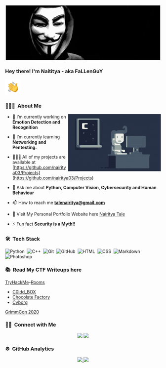 <p align="center"><img alt="Anonymous" src="./assets/Anonymous.jpg" width ="500" ></p>

<h3> Hey there! I'm Naititya - aka FaLLenGuY </h3>
<img alt="Hand Wave" src="./assets/Hand%20Wave.gif" width='50'>

<!-- ## 👋 &nbsp;Hey there! I'm Nairitya -->



### 👨🏻‍💻 &nbsp;About Me

<img alt="Night Coding" src="./assets/Night-Coding.gif" align="right"/>

- 🔭 I’m currently working on **Emotion Detection and Recognition**

- 🌱 I’m currently learning **Networking and Pentesting.**

- 🧑🏻‍💻 All of my projects are available at [https://github.com/nairitya03/Projects](https://github.com/nairitya03/Projects)

- 💬 Ask me about **Python, Computer Vision, Cybersecurity and Human Behaviour**

- 📫 How to reach me **talenairitya@gmail.com**

- 🔗 Visit My Personal Portfolio Website here [Nairitya Tale](https://nairitya03.github.io/)

- ⚡ Fun fact **Security is a Myth!!**

<!--img alt="Night Coding" src="./assets/Night-Coding.gif" align="right"/-->

### 🛠 &nbsp;Tech Stack

![Python](https://img.shields.io/badge/-Python-05122A?style=flat&logo=python)&nbsp;
![C++](https://img.shields.io/badge/-C++-05122A?style=flat&logo=C%2B%2B&logoColor=00599C)&nbsp;
![Git](https://img.shields.io/badge/-Git-05122A?style=flat&logo=git)&nbsp;
![GitHub](https://img.shields.io/badge/-GitHub-05122A?style=flat&logo=github)&nbsp;
![HTML](https://img.shields.io/badge/-HTML-05122A?style=flat&logo=HTML5)&nbsp;
![CSS](https://img.shields.io/badge/-CSS-05122A?style=flat&logo=CSS3&logoColor=1572B6)&nbsp;
![Markdown](https://img.shields.io/badge/-Markdown-05122A?style=flat&logo=markdown)&nbsp;
![Photoshop](https://img.shields.io/badge/-Photoshop-05122A?style=flat&logo=adobe-photoshop)&nbsp;

### 📚 &nbsp;Read My CTF Writeups here

[TryHackMe](https://tryhackme.com/)-[Rooms](https://nairitya03.github.io/CTF-WriteUps/THM/) 

  - [C0ldd_BOX](https://nairitya03.github.io/CTF-WriteUps/THM/C0ldd_BOX)
  - [Chocolate Factory](https://nairitya03.github.io/CTF-WriteUps/THM/Chocolate%20Factory)
  - [Cyborg](https://nairitya03.github.io/CTF-WriteUps/THM/Cyborg/)
  
[GrimmCon 2020](https://nairitya03.github.io/CTF-WriteUps/GrimmCon%20CTF%202020/)


### 🤝🏻 &nbsp;Connect with Me

<p align="center">
<a href="https://nairitya03.github.io"><img src="https://img.shields.io/badge/-nairitya03.github.io-3423A6?style=flat&logo=Google-Chrome&logoColor=white"/></a>
<a href="https://linkedin.com/in/nairityatale"><img src="https://img.shields.io/badge/-Nairitya%20Tale-0077B5?style=flat&logo=Linkedin&logoColor=white"/></a>

### ⚙️ &nbsp;GitHub Analytics

<p align="center">
<a href="https://github.com/nairitya03">
  <img height="180em" src="https://github-readme-stats.vercel.app/api/top-langs?username=nairitya03&show_icons=true&theme=algolia&include_all_commits=true&count_private=true"/>
  <img height="180em" src="https://github-readme-stats.vercel.app/api/top-langs?username=nairitya03&layout=compact&langs_count=8&theme=algolia"/>
</a>
</p>
